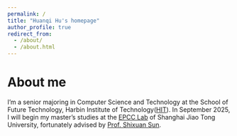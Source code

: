 ```yaml
---
permalink: /
title: "Huanqi Hu's homepage"
author_profile: true
redirect_from: 
  - /about/
  - /about.html
---
```




About me
======
I’m a senior majoring in Computer Science and Technology at the School of Future Technology, Harbin Institute of Technology([HIT](https://www.hit.edu.cn)). In September 2025, I will begin my master’s studies at the [EPCC Lab](http://epcc.sjtu.edu.cn) of Shanghai Jiao Tong University, fortunately advised by [Prof. Shixuan Sun](https://shixuansun.github.io/). 

